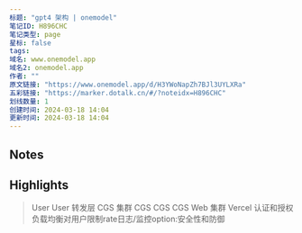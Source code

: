 ```yaml
---
标题: "gpt4 架构 | onemodel"
笔记ID: H896CHC
笔记类型: page
星标: false
tags: 
域名: www.onemodel.app
域名2: onemodel.app
作者: ""
原文链接: "https://www.onemodel.app/d/H3YWoNapZh7BJl3UYLXRa"
五彩链接: "https://marker.dotalk.cn/#/?noteidx=H896CHC"
划线数量: 1
创建时间: 2024-03-18 14:04
更新时间: 2024-03-18 14:04
---
```


## Notes


## Highlights
> User
> User
> 转发层
> CGS 集群
> CGS
> CGS
> CGS
> Web 集群
> Vercel
> 认证和授权负载均衡对用户限制rate日志/监控option:安全性和防御

